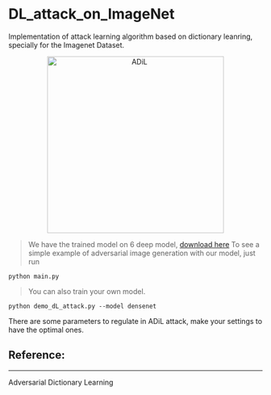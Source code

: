 # DL_attack_on_ImageNet


Implementation of attack learning algorithm based on dictionary leanring, specially for the Imagenet Dataset. 
<p align="center">
  <img src="" width="350" title="ADiL">
</p>

> We have the trained model on 6 deep model, [download here]()
> To see a simple example of adversarial image generation with our model, just run
```
python main.py
```

> You can also train your own model. 
```
python demo_dL_attack.py --model densenet

```
There are some parameters to regulate in ADiL attack, make your settings to have the optimal ones. 


## Reference:
__________________________________
Adversarial Dictionary Learning




